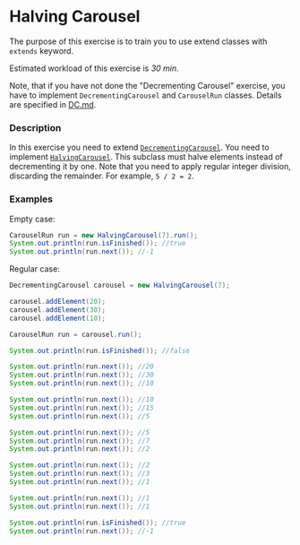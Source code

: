 # Halving Carousel

The purpose of this exercise is to train you to use extend classes with `extends` keyword.

Estimated workload of this exercise is _30 min_.

Note, that if you have not done the "Decrementing Carousel" exercise,
you have to implement `DecrementingCarousel` and `CarouselRun` classes.
Details are specified in [DC.md](DC.md).

### Description

In this exercise you need to extend [`DecrementingCarousel`](src/main/java/com/epam/rd/autotasks/DecrementingCarousel.java).
You need to implement [`HalvingCarousel`](src/main/java/com/epam/rd/autotasks/HalvingCarousel.java).
This subclass must halve elements instead of decrementing it by one.
Note that you need to apply regular integer division, discarding the remainder.
For example, `5 / 2 = 2`.

### Examples

Empty case:
```java
CarouselRun run = new HalvingCarousel(7).run();
System.out.println(run.isFinished()); //true
System.out.println(run.next()); //-1
```

Regular case:
```java
DecrementingCarousel carousel = new HalvingCarousel(7);

carousel.addElement(20);
carousel.addElement(30);
carousel.addElement(10);

CarouselRun run = carousel.run();

System.out.println(run.isFinished()); //false

System.out.println(run.next()); //20
System.out.println(run.next()); //30
System.out.println(run.next()); //10

System.out.println(run.next()); //10
System.out.println(run.next()); //15
System.out.println(run.next()); //5

System.out.println(run.next()); //5
System.out.println(run.next()); //7
System.out.println(run.next()); //2

System.out.println(run.next()); //2
System.out.println(run.next()); //3
System.out.println(run.next()); //1

System.out.println(run.next()); //1
System.out.println(run.next()); //1

System.out.println(run.isFinished()); //true
System.out.println(run.next()); //-1
```
